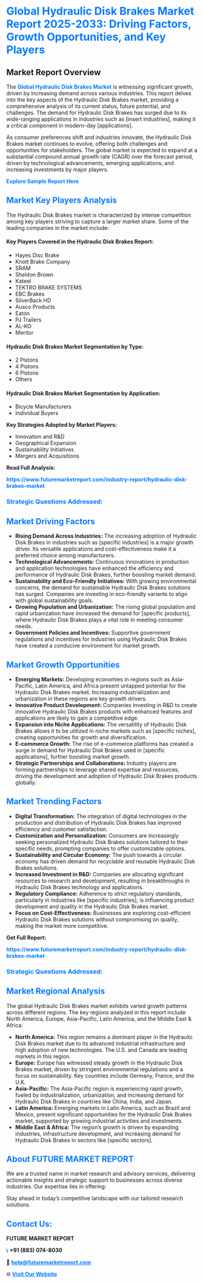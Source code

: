 <h1 style="color: #007BFF;">Global Hydraulic Disk Brakes Market Report 2025-2033: Driving Factors, Growth Opportunities, and Key Players</h1>

<section id="overview">
<h2>Market Report Overview</h2>
<p>The <a href="https://www.futuremarketreport.com/industry-report/hydraulic-disk-brakes-market" style="color: #007BFF; text-decoration: none;"><strong>Global Hydraulic Disk Brakes Market</strong></a> is witnessing significant growth, driven by increasing demand across various industries. This report delves into the key aspects of the Hydraulic Disk Brakes market, providing a comprehensive analysis of its current status, future potential, and challenges. The demand for Hydraulic Disk Brakes has surged due to its wide-ranging applications in industries such as [insert industries], making it a critical component in modern-day [applications].</p>
<p>As consumer preferences shift and industries innovate, the Hydraulic Disk Brakes market continues to evolve, offering both challenges and opportunities for stakeholders. The global market is expected to expand at a substantial compound annual growth rate (CAGR) over the forecast period, driven by technological advancements, emerging applications, and increasing investments by major players.</p>
</section>

<section id="overview">
<p><a href="https://www.futuremarketreport.com/request-sample/reportId=101828" style="color: #007BFF; text-decoration: none;"><strong>Explore Sample Report Here</strong></a></p>
</section>

<section id="key-players">
<h2 style="color: #007BFF;">Market Key Players Analysis</h2>
<p>The Hydraulic Disk Brakes market is characterized by intense competition among key players striving to capture a larger market share. Some of the leading companies in the market include:</p>
<h4>Key Players Covered in the Hydraulic Disk Brakes Report:</h4>
<ul><li>Hayes Disc Brake</li><li>Knott Brake Company</li><li>SRAM</li><li>Sheldon Brown</li><li>Kateel</li><li>TEKTRO BRAKE SYSTEMS</li><li>EBC Brakes</li><li>SilverBack HD</li><li>Ausco Products</li><li>Eaton</li><li>PJ Trailers</li><li>AL-KO</li><li>Meritor</li></ul>
<h4>Hydraulic Disk Brakes Market Segmentation by Type:</h4>
<ul><li>2 Pistons</li><li>4 Pistons</li><li>6 Pistons</li><li>Others</li></ul>

<h4>Hydraulic Disk Brakes Market Segmentation by Application:</h4>
<ul><li>Bicycle Manufacturers</li><li>Individual Buyers</li></ul>
<p><strong>Key Strategies Adopted by Market Players:</strong></p>
<ul>
<li>Innovation and R&D</li>
<li>Geographical Expansion</li>
<li>Sustainability Initiatives</li>
<li>Mergers and Acquisitions</li>
</ul>
</section>

<section>
<p><strong>Read Full Analysis: </strong></p><a href="https://www.futuremarketreport.com/industry-report/hydraulic-disk-brakes-market" style="color: #007BFF; text-decoration: none;"><strong>https://www.futuremarketreport.com/industry-report/hydraulic-disk-brakes-market</strong></a>
<h3 style="color: #007BFF;">Strategic Questions Addressed:</h3>
</section>

<section id="driving-factors">
<h2 style="color: #007BFF;">Market Driving Factors</h2>
<ul>
<li><strong>Rising Demand Across Industries:</strong> The increasing adoption of Hydraulic Disk Brakes in industries such as [specific industries] is a major growth driver. Its versatile applications and cost-effectiveness make it a preferred choice among manufacturers.</li>
<li><strong>Technological Advancements:</strong> Continuous innovations in production and application technologies have enhanced the efficiency and performance of Hydraulic Disk Brakes, further boosting market demand.</li>
<li><strong>Sustainability and Eco-Friendly Initiatives:</strong> With growing environmental concerns, the demand for sustainable Hydraulic Disk Brakes solutions has surged. Companies are investing in eco-friendly variants to align with global sustainability goals.</li>
<li><strong>Growing Population and Urbanization:</strong> The rising global population and rapid urbanization have increased the demand for [specific products], where Hydraulic Disk Brakes plays a vital role in meeting consumer needs.</li>
<li><strong>Government Policies and Incentives:</strong> Supportive government regulations and incentives for industries using Hydraulic Disk Brakes have created a conducive environment for market growth.</li>
</ul>
</section>

<section id="growth-opportunities">
<h2 style="color: #007BFF;">Market Growth Opportunities</h2>
<ul>
<li><strong>Emerging Markets:</strong> Developing economies in regions such as Asia-Pacific, Latin America, and Africa present untapped potential for the Hydraulic Disk Brakes market. Increasing industrialization and urbanization in these regions are key growth drivers.</li>
<li><strong>Innovative Product Development:</strong> Companies investing in R&D to create innovative Hydraulic Disk Brakes products with enhanced features and applications are likely to gain a competitive edge.</li>
<li><strong>Expansion into Niche Applications:</strong> The versatility of Hydraulic Disk Brakes allows it to be utilized in niche markets such as [specific niches], creating opportunities for growth and diversification.</li>
<li><strong>E-commerce Growth:</strong> The rise of e-commerce platforms has created a surge in demand for Hydraulic Disk Brakes used in [specific applications], further boosting market growth.</li>
<li><strong>Strategic Partnerships and Collaborations:</strong> Industry players are forming partnerships to leverage shared expertise and resources, driving the development and adoption of Hydraulic Disk Brakes products globally.</li>
</ul>
</section>

<section id="trending-factors">
<h2 style="color: #007BFF;">Market Trending Factors</h2>
<ul>
<li><strong>Digital Transformation:</strong> The integration of digital technologies in the production and distribution of Hydraulic Disk Brakes has improved efficiency and customer satisfaction.</li>
<li><strong>Customization and Personalization:</strong> Consumers are increasingly seeking personalized Hydraulic Disk Brakes solutions tailored to their specific needs, prompting companies to offer customizable options.</li>
<li><strong>Sustainability and Circular Economy:</strong> The push towards a circular economy has driven demand for recyclable and reusable Hydraulic Disk Brakes solutions.</li>
<li><strong>Increased Investment in R&D:</strong> Companies are allocating significant resources to research and development, resulting in breakthroughs in Hydraulic Disk Brakes technology and applications.</li>
<li><strong>Regulatory Compliance:</strong> Adherence to strict regulatory standards, particularly in industries like [specific industries], is influencing product development and quality in the Hydraulic Disk Brakes market.</li>
<li><strong>Focus on Cost-Effectiveness:</strong> Businesses are exploring cost-efficient Hydraulic Disk Brakes solutions without compromising on quality, making the market more competitive.</li>
</ul>
</section>

<section>
<p><strong>Get Full Report: </strong></p><a href="https://www.futuremarketreport.com/industry-report/hydraulic-disk-brakes-market" style="color: #007BFF; text-decoration: none;"><strong>https://www.futuremarketreport.com/industry-report/hydraulic-disk-brakes-market</strong></a>
<h3 style="color: #007BFF;">Strategic Questions Addressed:</h3>
</section>


<section id="regional-analysis">
<h2 style="color: #007BFF;">Market Regional Analysis</h2>
<p>The global Hydraulic Disk Brakes market exhibits varied growth patterns across different regions. The key regions analyzed in this report include North America, Europe, Asia-Pacific, Latin America, and the Middle East & Africa:</p>
<ul>
<li><strong>North America:</strong> This region remains a dominant player in the Hydraulic Disk Brakes market due to its advanced industrial infrastructure and high adoption of new technologies. The U.S. and Canada are leading markets in this region.</li>
<li><strong>Europe:</strong> Europe has witnessed steady growth in the Hydraulic Disk Brakes market, driven by stringent environmental regulations and a focus on sustainability. Key countries include Germany, France, and the U.K.</li>
<li><strong>Asia-Pacific:</strong> The Asia-Pacific region is experiencing rapid growth, fueled by industrialization, urbanization, and increasing demand for Hydraulic Disk Brakes in countries like China, India, and Japan.</li>
<li><strong>Latin America:</strong> Emerging markets in Latin America, such as Brazil and Mexico, present significant opportunities for the Hydraulic Disk Brakes market, supported by growing industrial activities and investments.</li>
<li><strong>Middle East & Africa:</strong> The region’s growth is driven by expanding industries, infrastructure development, and increasing demand for Hydraulic Disk Brakes in sectors like [specific sectors].</li>
</ul>
</section>

<footer>
<h2 style="color: #007BFF;">About FUTURE MARKET REPORT</h2>
<p>We are a trusted name in market research and advisory services, delivering actionable insights and strategic support to businesses across diverse industries. Our expertise lies in offering:</p>

<p>Stay ahead in today’s competitive landscape with our tailored research solutions.</p>

<h2 style="color: #007BFF;">Contact Us:</h2>
<p><strong>FUTURE MARKET REPORT</strong></p>
<p>📞 <strong>+91 (883) 074-8030</strong></p>
<p>📧 <strong><a href="mailto:help@futuremarketreport.com" style="color: #007BFF;">help@futuremarketreport.com</a></strong></p>
<p>🌐 <strong><a href="https://www.futuremarketreport.com/" style="color: #007BFF;">Visit Our Website</a></strong></p>
</footer>